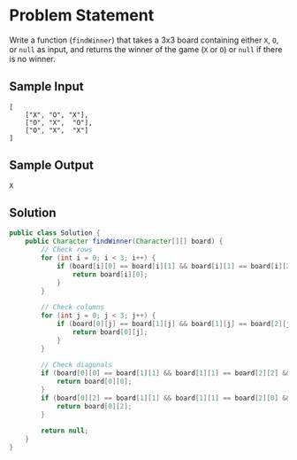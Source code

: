 

# Problem Statement

Write a function (`findWinner`) that takes a 3x3 board containing either `X`, `O`, or `null` as input, and returns the winner of the game (`X` or `O`) or `null` if there is no winner.

## Sample Input

```
[
    ["X", "O", "X"],
    ["O", "X",  "O"],
    ["O", "X",  "X"]
]
```

## Sample Output

`X`

## Solution

```java
public class Solution {
    public Character findWinner(Character[][] board) {
        // Check rows
        for (int i = 0; i < 3; i++) {
            if (board[i][0] == board[i][1] && board[i][1] == board[i][2] && board[i][2] != null) {
                return board[i][0];
            }
        }
        
        // Check columns
        for (int j = 0; j < 3; j++) {
            if (board[0][j] == board[1][j] && board[1][j] == board[2][j] && board[2][j] != null) {
                return board[0][j];
            }
        }
        
        // Check diagonals
        if (board[0][0] == board[1][1] && board[1][1] == board[2][2] && board[2][2] != null) {
            return board[0][0];
        }
        if (board[0][2] == board[1][1] && board[1][1] == board[2][0] && board[2][0] != null) {
            return board[0][2];
        }
        
        return null;
    }
}
```
